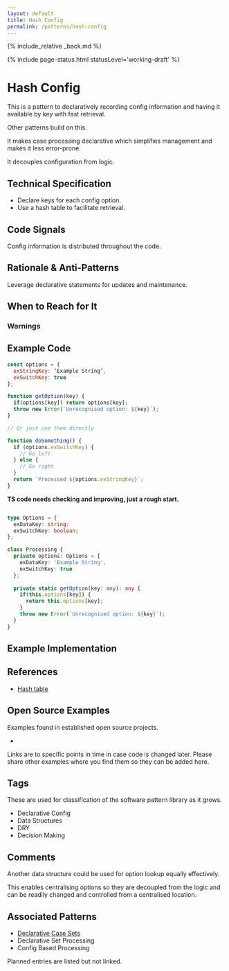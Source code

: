 ```yaml
---
layout: default
title: Hash Config
permalink: /patterns/hash-config
---
```


{% include_relative _back.md %}

{% include page-status.html statusLevel='working-draft' %}

# Hash Config

This is a pattern to declaratively recording config information and having it available by key with fast retrieval.

Other patterns build on this.

It makes case processing declarative which simplifies management and makes it less error-prone.

It decouples configuration from logic.

## Technical Specification

- Declare keys for each config option.
- Use a hash table to facilitate retrieval.

## Code Signals

Config information is distributed throughout the code.

## Rationale & Anti-Patterns

Leverage declarative statements for updates and maintenance.

## When to Reach for It

### Warnings

## Example Code

```javascript
const options = {
  exStringKey: ‘Example String’,
  exSwitchKey: true
};

function getOption(key) {
  if(options[key]) return options[key];
  throw new Error(`Unrecognised option: ${key}`);
}

// Or just use them directly

function doSomething() {
  if (options.exSwitchKey) {
    // Go left
  } else {
    // Go right
  }
  return `Processed ${options.exStringKey}`;
}
```

**TS code needs checking and improving, just a rough start.**

```typescript

type Options = {
  exDataKey: string;
  exSwitchKey: boolean;
};

class Processing {
  private options: Options = {
    exDataKey: 'Example String',
    exSwitchKey: true
  };
  
  private static getOption(key: any): any {
    if(this.options[key]) {
      return this.options[key];
    }
    throw new Error(`Unrecognised option: ${key}`);
  }
} 
```

## Example Implementation

## References

- [Hash table](https://en.m.wikipedia.org/wiki/Hash_table)

## Open Source Examples

Examples found in established open source projects.

-

Links are to specific points in time in case code is changed later. Please share other examples where you find them so they can be added here.

## Tags

These are used for classification of the software pattern library as it grows.

- Declarative Config
- Data Structures
- DRY
- Decision Making

## Comments

Another data structure could be used for option lookup equally effectively.

This enables centralising options so they are decoupled from the logic and can be readily changed and controlled from a centralised location.

## Associated Patterns

- [Declarative Case Sets](/patterns/declarative-case-sets)
- Declarative Set Processing
- Config Based Processing

Planned entries are listed but not linked.
